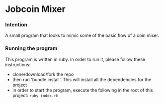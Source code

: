 # Jobcoin Mixer

### Intention
A small program that looks to mimic some of the basic flow of a coin mixer.

### Running the program

This program is written in ruby. In order to run it, please follow these instructions:

- clone/download/fork the repo
- then run 'bundle install'. This will install all the dependencies for the project
- in order to start the program, execute the following in the root of this project:
`ruby index.rb`
